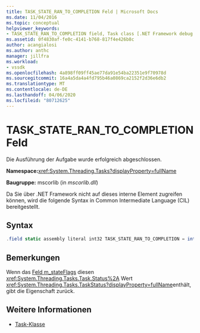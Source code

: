 ```yaml
---
title: TASK_STATE_RAN_TO_COMPLETION Feld | Microsoft Docs
ms.date: 11/04/2016
ms.topic: conceptual
helpviewer_keywords:
- TASK_STATE_RAN_TO_COMPLETION field, Task class [.NET Framework debug engines]
ms.assetid: 0f4830af-fe0c-4141-b768-817f4e426b8c
author: acangialosi
ms.author: anthc
manager: jillfra
ms.workload:
- vssdk
ms.openlocfilehash: 4a898ff09ff45ae77da91e54ba22351e9f70978d
ms.sourcegitcommit: 16a4a5da4a4fd795b46a0869ca2152f2d36e6db2
ms.translationtype: MT
ms.contentlocale: de-DE
ms.lasthandoff: 04/06/2020
ms.locfileid: "80712625"
---
```

# <a name="task_state_ran_to_completion-field"></a>TASK_STATE_RAN_TO_COMPLETION Feld
Die Ausführung der Aufgabe wurde erfolgreich abgeschlossen.

 **Namespace:**<xref:System.Threading.Tasks?displayProperty=fullName>

 **Baugruppe:** mscorlib (in *mscorlib.dll*)

 Da Sie über .NET Framework nicht auf dieses interne Element zugreifen können, wird die folgende Syntax in Common Intermediate Language (CIL) bereitgestellt.

## <a name="syntax"></a>Syntax

```csharp
.field static assembly literal int32 TASK_STATE_RAN_TO_COMPLETION = int32(0x02000000)
```

## <a name="remarks"></a>Bemerkungen
 Wenn das [Feld m_stateFlags](../../extensibility/debugger/m-stateflags-field.md) diesen <xref:System.Threading.Tasks.Task.Status%2A> Wert <xref:System.Threading.Tasks.TaskStatus?displayProperty=fullName>enthält, gibt die Eigenschaft zurück.

## <a name="see-also"></a>Weitere Informationen
- [Task-Klasse](../../extensibility/debugger/task-class-internal-members.md)
